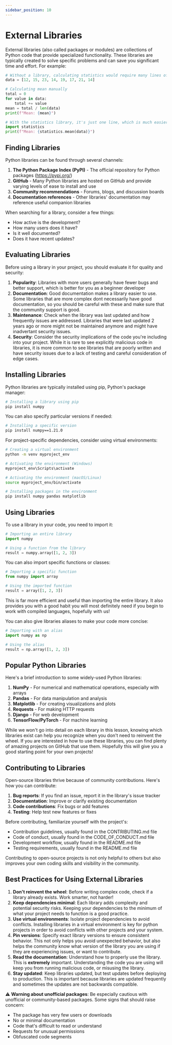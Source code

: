 ```yaml
---
sidebar_position: 10
---
```


# External Libraries

External libraries (also called packages or modules) are collections of Python code that provide specialized functionality. These libraries are typically created to solve specific problems and can save you significant time and effort. For example:

```python
# Without a library, calculating statistics would require many lines of code
data = [12, 15, 23, 14, 19, 17, 21, 14]

# Calculating mean manually
total = 0
for value in data:
    total += value
mean = total / len(data)
print(f"Mean: {mean}")

# With the statistics library, it's just one line, which is much easier to understand and maintain
import statistics
print(f"Mean: {statistics.mean(data)}")
```

## Finding Libraries

Python libraries can be found through several channels:

1. **The Python Package Index (PyPI)** - The official repository for Python packages (https://pypi.org/)
2. **GitHub** - Many Python libraries are hosted on GitHub and provide varying levels of ease to install and use
3. **Community recommendations** - Forums, blogs, and discussion boards
4. **Documentation references** - Other libraries' documentation may reference useful companion libraries

When searching for a library, consider a few things:
- How active is the development?
- How many users does it have?
- Is it well documented?
- Does it have recent updates?

## Evaluating Libraries

Before using a library in your project, you should evaluate it for quality and security:

1. **Popularity**: Libraries with more users generally have fewer bugs and better support, which is better for you as a beginner developer
2. **Documentation**: Good documentation makes a library easier to use. Some libraries that are more complex dont necessarily have good documentation, so you should be careful with these and make sure that the community support is good.
3. **Maintenance**: Check when the library was last updated and how frequently issues are addressed. Libraries that were last updated 2 years ago or more might not be maintained anymore and might have inadvertant security issues. 
4. **Security**: Consider the security implications of the code you're including into your project. While it is rare to see explicitly malicious code in libraries, it is more common to see libraries that are poorly written and have security issues due to a lack of testing and careful consideration of edge cases.

## Installing Libraries

Python libraries are typically installed using pip, Python's package manager:

```bash
# Installing a library using pip
pip install numpy
```

You can also specify particular versions if needed:

```bash
# Installing a specific version
pip install numpy==1.21.0
```

For project-specific dependencies, consider using virtual environments:

```bash
# Creating a virtual environment
python -m venv myproject_env

# Activating the environment (Windows)
myproject_env\Scripts\activate

# Activating the environment (macOS/Linux)
source myproject_env/bin/activate

# Installing packages in the environment
pip install numpy pandas matplotlib
```

## Using Libraries

To use a library in your code, you need to import it:

```python
# Importing an entire library
import numpy

# Using a function from the library
result = numpy.array([1, 2, 3])
```

You can also import specific functions or classes:

```python
# Importing a specific function
from numpy import array

# Using the imported function
result = array([1, 2, 3])
```

This is far more efficient and useful than importing the entire library. It also provides you with a good habit you will most definitely need if you begin to work with compiled languages, hopefully with us!

You can also give libraries aliases to make your code more concise:

```python
# Importing with an alias
import numpy as np

# Using the alias
result = np.array([1, 2, 3])
```

## Popular Python Libraries

Here's a brief introduction to some widely-used Python libraries:

1. **NumPy** - For numerical and mathematical operations, especially with arrays
2. **Pandas** - For data manipulation and analysis
3. **Matplotlib** - For creating visualizations and plots
4. **Requests** - For making HTTP requests
5. **Django** - For web development
6. **TensorFlow/PyTorch** - For machine learning

While we won't go into detail on each library in this lesson, knowing which libraries exist can help you recognize when you don't need to reinvent the wheel. If you are interested in how to use these libraries, you can find plenty of amazing projects on GitHub that use them. Hopefully this will give you a good starting point for your own projects!

## Contributing to Libraries

Open-source libraries thrive because of community contributions. Here's how you can contribute:

1. **Bug reports**: If you find an issue, report it in the library's issue tracker
2. **Documentation**: Improve or clarify existing documentation
3. **Code contributions**: Fix bugs or add features
4. **Testing**: Help test new features or fixes

Before contributing, familiarize yourself with the project's:
- Contribution guidelines, usually found in the CONTRIBUTING.md file
- Code of conduct, usually found in the CODE_OF_CONDUCT.md file
- Development workflow, usually found in the README.md file
- Testing requirements, usually found in the README.md file

Contributing to open-source projects is not only helpful to others but also improves your own coding skills and visibility in the community.

## Best Practices for Using External Libraries

1. **Don't reinvent the wheel**: Before writing complex code, check if a library already exists. Work smarter, not harder!
2. **Keep dependencies minimal**: Each library adds complexity and potential security risks. Keeping your dependencies to the minimum of what your project needs to function is a good practice.
3. **Use virtual environments**: Isolate project dependencies to avoid conflicts. Installing libraries in a virtual environment is key for python projects in order to avoid conflicts with other projects and your system.
4. **Pin versions**: Specify exact library versions to ensure consistent behavior. This not only helps you avoid unexpected behavior, but also helps the community know what version of the library you are using if they are experiencing issues, or want to contribute.
5. **Read the documentation**: Understand how to properly use the library. This is **extremely** important. Understanding the code you are using will keep you from running malicious code, or misusing the library.
6. **Stay updated**: Keep libraries updated, but test updates before deploying to production. This is important because libraries are updated frequently and sometimes the updates are not backwards compatible.

⚠️ **Warning about unofficial packages**: Be especially cautious with unofficial or community-based packages. Some signs that should raise concern:
- The package has very few users or downloads
- No or minimal documentation
- Code that's difficult to read or understand
- Requests for unusual permissions
- Obfuscated code segments